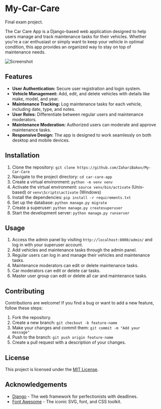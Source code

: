 # My-Car-Care
Final exam project.

The Car Care App is a Django-based web application designed to help users manage and track maintenance tasks for their vehicles. Whether you're a car enthusiast or simply want to keep your vehicle in optimal condition, this app provides an organized way to stay on top of maintenance needs.

![Screenshot](screenshot.png)  <!-- Replace with an actual screenshot if available -->

## Features

- **User Authentication:** Secure user registration and login system.
- **Vehicle Management:** Add, edit, and delete vehicles with details like make, model, and year.
- **Maintenance Tracking:** Log maintenance tasks for each vehicle, including date, type, and notes.
- **User Roles:** Differentiate between regular users and maintenance moderators.
- **Maintenance Moderation:** Authorized users can moderate and approve maintenance tasks.
- **Responsive Design:** The app is designed to work seamlessly on both desktop and mobile devices.

## Installation

1. Clone the repository: `git clone https://github.com/ZahariBakov/My-Car-Care`
2. Navigate to the project directory: `cd car-care-app`
3. Create a virtual environment: `python -m venv venv`
4. Activate the virtual environment: `source venv/bin/activate` (Unix-based) or `venv\Scripts\activate` (Windows)
5. Install the dependencies: `pip install -r requirements.txt`
6. Set up the database: `python manage.py migrate`
7. Create a superuser: `python manage.py createsuperuser`
8. Start the development server: `python manage.py runserver`

## Usage

1. Access the admin panel by visiting `http://localhost:8000/admin/` and log in with your superuser account.
2. Add vehicles and maintenance tasks through the admin panel.
3. Regular users can log in and manage their vehicles and maintenance tasks.
4. Maintenance moderators can edit or delete maintenance tasks.
5. Car moderators can edit or delete car tasks.
6. Master user group can edit or delete all car and maintenance tasks.


## Contributing

Contributions are welcome! If you find a bug or want to add a new feature, follow these steps:

1. Fork the repository.
2. Create a new branch: `git checkout -b feature-name`
3. Make your changes and commit them: `git commit -m "Add your message"`
4. Push to the branch: `git push origin feature-name`
5. Create a pull request with a description of your changes.

## License

This project is licensed under the [MIT License](LICENSE).

## Acknowledgements

- [Django](https://www.djangoproject.com/) - The web framework for perfectionists with deadlines.
- [Font Awesome](https://fontawesome.com/) - The iconic SVG, font, and CSS toolkit.



